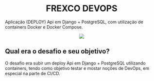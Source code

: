<h1 align="center"> FREXCO DEVOPS</h1> 
                  Aplicação (DEPLOY) Api em Django + PostgreSQL, com utilização de containers Docker e Docker Compose.

<p align="center"> <img src=".github/Dockerimg-png.png" /> </p>

## Qual era o desafio e seu objetivo?
O  desafio era subir um deploy Api em Django + PostgreSQL utilizando containers, tendo como objetivo testar e mostar noções de DevOps, em especial na parte de CI/CD.
